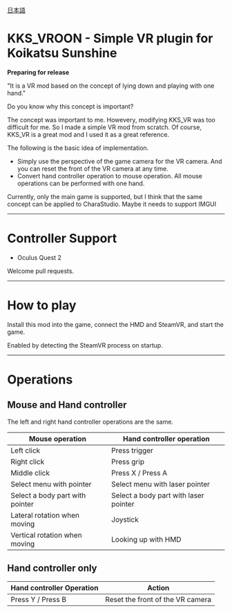 [日本語](README.ja.md)

# KKS_VROON - Simple VR plugin for Koikatsu Sunshine

**Preparing for release**

"It is a VR mod based on the concept of lying down and playing with one hand."

Do you know why this concept is important?

The concept was important to me. Howevery, modifying KKS_VR was too difficult for me.
So I made a simple VR mod from scratch. Of course, KKS_VR is a great mod and I used it as a great reference.

The following is the basic idea of implementation.

- Simply use the perspective of the game camera for the VR camera. And you can reset the front of the VR camera at any time.
- Convert hand controller operation to mouse operation. All mouse operations can be performed with one hand.

Currently, only the main game is supported, but I think that the same concept can be applied to CharaStudio.
Maybe it needs to support IMGUI

----

# Controller Support

- Oculus Quest 2

Welcome pull requests.

----

# How to play

Install this mod into the game, connect the HMD and SteamVR, and start the game.

Enabled by detecting the SteamVR process on startup.

----

# Operations
## Mouse and Hand controller
The left and right hand controller operations are the same.

|Mouse operation|Hand controller operation|
|----|----|
|Left click|Press trigger|
|Right click|Press grip|
|Middle click|Press X / Press A|
|Select menu with pointer|Select menu with laser pointer|
|Select a body part with pointer|Select a body part with laser pointer|
|Lateral rotation when moving|Joystick|
|Vertical rotation when moving|Looking up with HMD|

## Hand controller only
|Hand controller Operation|Action|
|----|----|
|Press Y / Press B|Reset the front of the VR camera|

